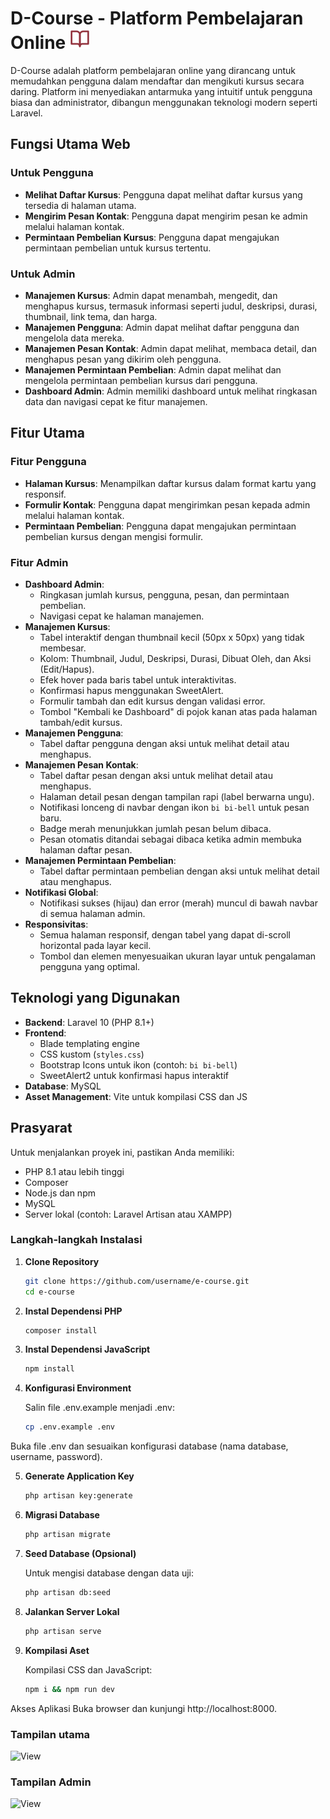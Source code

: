 # D-Course - Platform Pembelajaran Online ![Ecourse logo](public/favicon.svg)

D-Course adalah platform pembelajaran online yang dirancang untuk memudahkan pengguna dalam mendaftar dan mengikuti kursus secara daring. Platform ini menyediakan antarmuka yang intuitif untuk pengguna biasa dan administrator, dibangun menggunakan teknologi modern seperti Laravel.

## Fungsi Utama Web

### Untuk Pengguna
- **Melihat Daftar Kursus**: Pengguna dapat melihat daftar kursus yang tersedia di halaman utama.
- **Mengirim Pesan Kontak**: Pengguna dapat mengirim pesan ke admin melalui halaman kontak.
- **Permintaan Pembelian Kursus**: Pengguna dapat mengajukan permintaan pembelian untuk kursus tertentu.

### Untuk Admin
- **Manajemen Kursus**: Admin dapat menambah, mengedit, dan menghapus kursus, termasuk informasi seperti judul, deskripsi, durasi, thumbnail, link tema, dan harga.
- **Manajemen Pengguna**: Admin dapat melihat daftar pengguna dan mengelola data mereka.
- **Manajemen Pesan Kontak**: Admin dapat melihat, membaca detail, dan menghapus pesan yang dikirim oleh pengguna.
- **Manajemen Permintaan Pembelian**: Admin dapat melihat dan mengelola permintaan pembelian kursus dari pengguna.
- **Dashboard Admin**: Admin memiliki dashboard untuk melihat ringkasan data dan navigasi cepat ke fitur manajemen.

## Fitur Utama

### Fitur Pengguna
- **Halaman Kursus**: Menampilkan daftar kursus dalam format kartu yang responsif.
- **Formulir Kontak**: Pengguna dapat mengirimkan pesan kepada admin melalui halaman kontak.
- **Permintaan Pembelian**: Pengguna dapat mengajukan permintaan pembelian kursus dengan mengisi formulir.

### Fitur Admin
- **Dashboard Admin**:
  - Ringkasan jumlah kursus, pengguna, pesan, dan permintaan pembelian.
  - Navigasi cepat ke halaman manajemen.
- **Manajemen Kursus**:
  - Tabel interaktif dengan thumbnail kecil (50px x 50px) yang tidak membesar.
  - Kolom: Thumbnail, Judul, Deskripsi, Durasi, Dibuat Oleh, dan Aksi (Edit/Hapus).
  - Efek hover pada baris tabel untuk interaktivitas.
  - Konfirmasi hapus menggunakan SweetAlert.
  - Formulir tambah dan edit kursus dengan validasi error.
  - Tombol "Kembali ke Dashboard" di pojok kanan atas pada halaman tambah/edit kursus.
- **Manajemen Pengguna**:
  - Tabel daftar pengguna dengan aksi untuk melihat detail atau menghapus.
- **Manajemen Pesan Kontak**:
  - Tabel daftar pesan dengan aksi untuk melihat detail atau menghapus.
  - Halaman detail pesan dengan tampilan rapi (label berwarna ungu).
  - Notifikasi lonceng di navbar dengan ikon `bi bi-bell` untuk pesan baru.
  - Badge merah menunjukkan jumlah pesan belum dibaca.
  - Pesan otomatis ditandai sebagai dibaca ketika admin membuka halaman daftar pesan.
- **Manajemen Permintaan Pembelian**:
  - Tabel daftar permintaan pembelian dengan aksi untuk melihat detail atau menghapus.
- **Notifikasi Global**:
  - Notifikasi sukses (hijau) dan error (merah) muncul di bawah navbar di semua halaman admin.
- **Responsivitas**:
  - Semua halaman responsif, dengan tabel yang dapat di-scroll horizontal pada layar kecil.
  - Tombol dan elemen menyesuaikan ukuran layar untuk pengalaman pengguna yang optimal.

## Teknologi yang Digunakan

- **Backend**: Laravel 10 (PHP 8.1+)
- **Frontend**:
  - Blade templating engine
  - CSS kustom (`styles.css`)
  - Bootstrap Icons untuk ikon (contoh: `bi bi-bell`)
  - SweetAlert2 untuk konfirmasi hapus interaktif
- **Database**: MySQL
- **Asset Management**: Vite untuk kompilasi CSS dan JS

## Prasyarat

Untuk menjalankan proyek ini, pastikan Anda memiliki:
- PHP 8.1 atau lebih tinggi
- Composer
- Node.js dan npm
- MySQL
- Server lokal (contoh: Laravel Artisan atau XAMPP)

### Langkah-langkah Instalasi

1. **Clone Repository**
   ```bash
   git clone https://github.com/username/e-course.git
   cd e-course

2. **Instal Dependensi PHP**
    ```bash
    composer install

3. **Instal Dependensi JavaScript**
    ```bash
    npm install
    
4. **Konfigurasi Environment**

    Salin file .env.example menjadi .env:
    ```bash
    cp .env.example .env
Buka file .env dan sesuaikan konfigurasi database (nama database, username, password).

5. **Generate Application Key**
    ```bash
    php artisan key:generate

6. **Migrasi Database**
    ```bash
    php artisan migrate

7. **Seed Database (Opsional)**

    Untuk mengisi database dengan data uji:
    ```bash
    php artisan db:seed

8. **Jalankan Server Lokal**
    ```bash
    php artisan serve

9. **Kompilasi Aset**

    Kompilasi CSS dan JavaScript:
    ```bash
    npm i && npm run dev

Akses Aplikasi
    Buka browser dan kunjungi http://localhost:8000.

### Tampilan utama
![View](public/image2.png)

### Tampilan Admin 
![View](public/image.png)